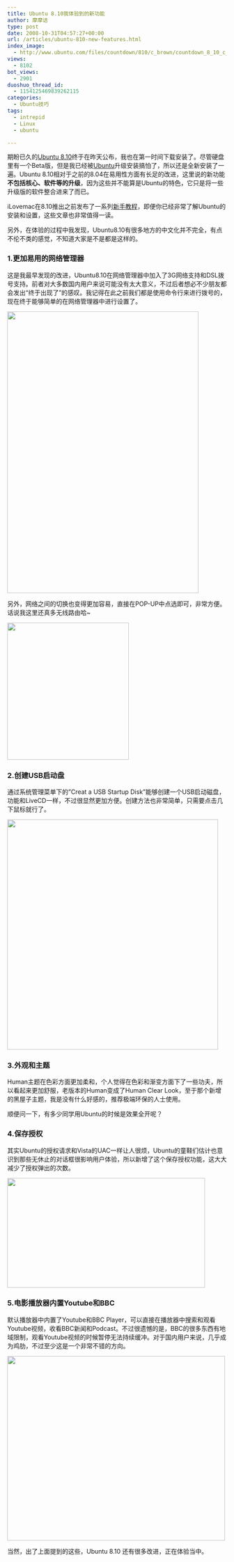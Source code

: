 ```yaml
---
title: Ubuntu 8.10我体验到的新功能
author: 摩摩诘
type: post
date: 2008-10-31T04:57:27+00:00
url: /articles/ubuntu-810-new-features.html
index_image:
  - http://www.ubuntu.com/files/countdown/810/c_brown/countdown_8_10_c_00_days_a_here.png
views:
  - 8102
bot_views:
  - 2901
duoshuo_thread_id:
  - 1154125469839262115
categories:
  - Ubuntu技巧
tags:
  - intrepid
  - Linux
  - ubuntu

---
```

期盼已久的<a title="Ubuntu主页" href="http://www.ubuntu.com.cn/" target="_blank">Ubuntu 8.10</a>终于在昨天公布，我也在第一时间下载安装了。尽管硬盘里有一个Beta版，但是我已经被<a title="Ubuntu技巧" href="https://www.digglife.net/articles/category/about_ubuntu" target="_blank">Ubuntu</a>升级安装搞怕了，所以还是全新安装了一遍。Ubuntu 8.10相对于之前的8.04在易用性方面有长足的改进，这里说的新功能**不包括核心、软件等的升级**，因为这些并不能算是Ubuntu的特色，它只是将一些升级版的软件整合进来了而已。

<!--more-->

iLovemac在8.10推出之前发布了一系列<a title="iLovemac的Ubuntu新手教程 " href="http://ilovemac.cn/articles/tag/intrepid" target="_blank">新手教程</a>，即便你已经非常了解Ubuntu的安装和设置，这些文章也非常值得一读。

另外，在体验的过程中我发现，Ubuntu8.10有很多地方的中文化并不完全，有点不伦不类的感觉，不知道大家是不是都是这样的。

### 1.更加易用的网络管理器

这是我最早发现的改进，Ubuntu8.10在网络管理器中加入了3G网络支持和DSL拨号支持。前者对大多数国内用户来说可能没有太大意义，不过后者想必不少朋友都会发出“终于出现了”的感叹。我记得在此之前我们都是使用命令行来进行拨号的，现在终于能够简单的在网络管理器中进行设置了。

<img class="alignnone size-full wp-image-2688" title="Ubuntu8.10网络管理器中的DSL拨号设置" src="https://www.digglife.net/wp-content/uploads/2008/10/2008-10-31-110220_439x647_scrot.png" alt="" width="439" height="647" />

另外，网络之间的切换也变得更加容易，直接在POP-UP中点选即可，非常方便。话说我这里还真多无线路由哈~

<img class="alignnone size-full wp-image-2689" title="Ubuntu8.10下的网络管理器" src="https://www.digglife.net/wp-content/uploads/2008/10/2008-10-31-103248_1280x800_scrot.png" alt="" width="279" height="315" />

### 2.创建USB启动盘

通过系统管理菜单下的&#8221;Creat a USB Startup Disk&#8221;能够创建一个USB启动磁盘，功能和LiveCD一样，不过很显然更加方便。创建方法也非常简单，只需要点击几下鼠标就行了。

<img class="alignnone size-full wp-image-2690" title="USB启动盘的创建" src="https://www.digglife.net/wp-content/uploads/2008/10/usb-startup-disk.png" alt="" width="484" height="529" />

### 3.外观和主题

Human主题在色彩方面更加柔和，个人觉得在色彩和渐变方面下了一些功夫，所以看起来更加舒服，老版本的Human变成了Human Clear Look，至于那个新增的黑屋子主题，我是没有什么好感的，推荐极端环保的人士使用。

顺便问一下，有多少同学用Ubuntu的时候是效果全开呢？

### 4.保存授权

其实Ubuntu的授权请求和Vista的UAC一样让人很烦，Ubuntu的童鞋们估计也意识到那些无休止的对话框很影响用户体验，所以新增了这个保存授权功能，这大大减少了授权弹出的次数。

[<img class="alignnone size-full wp-image-2691" title="Ubuntu保留授权" src="https://www.digglife.net/wp-content/uploads/2008/10/save-permission.png" alt="" width="454" height="252" />][1]

### 5.电影播放器内置Youtube和BBC

默认播放器中内置了Youtube和BBC Player，可以直接在播放器中搜索和观看Youtube视频，收看BBC新闻和Podcast。不过很遗憾的是，BBC的很多东西有地域限制，观看Youtube视频的时候暂停无法持续缓冲。对于国内用户来说，几乎成为鸡肋，不过至少这是一个非常不错的方向。

<img class="alignnone size-full wp-image-2692" title="youtube-totem" src="https://www.digglife.net/wp-content/uploads/2008/10/youtube-totem.png" alt="" width="500" height="424" />

当然，出了上面提到的这些，Ubuntu 8.10 还有很多改进，正在体验当中。

<a title="iLovemac" href="http://ilovemac.cn/" target="_blank"><br /> </a>

 [1]: https://www.digglife.net/wp-content/uploads/2008/10/save-permission.png
